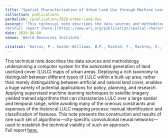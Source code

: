 ```yaml
---
title: "Spatial Characterization of Urban Land Use through Machine Learning"
collection: publications
permalink: /publication/2020-Urban-Land-Use
excerpt: 'This technical note describes the data sources and methodology underpinning a computer system for the automated generation of land use/land cover (LULC) maps of urban areas. Deploying a rich taxonomy to distinguish between different types of LULC within a built-up area, rather than merely distinguishing between artificial and natural land cover, enables a huge variety of potential applications for policy, planning, and research. Applying supervised machine learning techniques to satellite imagery yielded trained algorithms that can characterize LULC over a large spatial and temporal range, while avoiding many of the onerous constraints and expenses of the historical LULC mapping process: manual identification and classification of features. This note presents the construction and results of one such set of algorithms—city-specific convolutional neural networks—used to establish the technical viability of such an approach.
<br>Full report [here.](https://www.wri.org/publication/spatial-characterization-urban-land-use)'
date: 2020-06-08
venue: 'World Resources Institute'

citation: 'Kerins, P., Guzder-Williams, B.P., Rashid, T., Mackres, E., Pietraszkiewicz, E. (2019), Mapping Urban India: Comprehensive Land Use/Land Cover Classification of Urban Areas Using Public Imagery and Machine Learning, Abstract [IN42A-07] presented at 2019 Fall Meeting, AGU, San Francisco, CA, 9-13 Dec.'
---
```

This technical note describes the data sources and methodology underpinning a computer system for the automated generation of land use/land cover (LULC) maps of urban areas. Deploying a rich taxonomy to distinguish between different types of LULC within a built-up area, rather than merely distinguishing between artificial and natural land cover, enables a huge variety of potential applications for policy, planning, and research. Applying supervised machine learning techniques to satellite imagery yielded trained algorithms that can characterize LULC over a large spatial and temporal range, while avoiding many of the onerous constraints and expenses of the historical LULC mapping process: manual identification and classification of features. This note presents the construction and results of one such set of algorithms—city-specific convolutional neural networks—used to establish the technical viability of such an approach.
<br>Full report [here.](https://www.wri.org/publication/spatial-characterization-urban-land-use)
